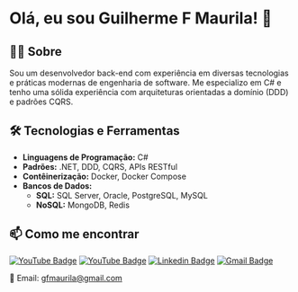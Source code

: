 # Olá, eu sou Guilherme F Maurila! 👋

## 👨‍💻 Sobre
Sou um desenvolvedor back-end com experiência em diversas tecnologias e práticas modernas de engenharia de software. Me especializo em C# e tenho uma sólida experiência com arquiteturas orientadas a domínio (DDD) e padrões CQRS.

## 🛠️ Tecnologias e Ferramentas
- **Linguagens de Programação:** C#
- **Padrões:** ​​.NET, DDD, CQRS, APIs RESTful
- **Contêinerização:** Docker, Docker Compose
- **Bancos de Dados:**
  - **SQL:** SQL Server, Oracle, PostgreSQL, MySQL
  - **NoSQL:** MongoDB, Redis

## 📫 Como me encontrar
[![YouTube Badge](https://img.shields.io/badge/YouTube-FF0000?style=for-the-badge&logo=youtube&logoColor=white)](https://www.youtube.com/channel/UCjy19AugQHIhyE0Nv558jcQ)
[![YouTube Badge](https://img.shields.io/badge/-YouTube-FF0000?style=for-the-badge&logo=youtube&logoColor=white&link=https://www.youtube.com/channel/UCjy19AugQHIhyE0Nv558jcQ)](https://www.youtube.com/channel/UCjy19AugQHIhyE0Nv558jcQ)
[![Linkedin Badge](https://img.shields.io/badge/-Guilherme_Figueiras_Maurila-blue?style=flat-square&logo=Linkedin&logoColor=white&link=https://www.linkedin.com/in/guilherme-maurila)](https://www.linkedin.com/in/guilherme-maurila)
[![Gmail Badge](https://img.shields.io/badge/-gfmaurila@gmail.com-c14438?style=flat-square&logo=Gmail&logoColor=white&link=mailto:gfmaurila@gmail.com)](mailto:gfmaurila@gmail.com)


📧 Email: gfmaurila@gmail.com

